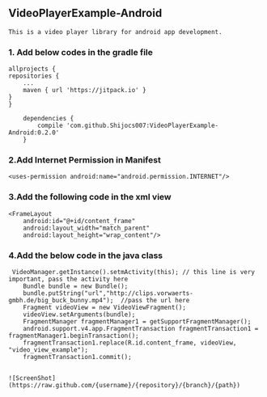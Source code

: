 ## VideoPlayerExample-Android
	This is a video player library for android app development.

###  1. Add below codes in the gradle file

	allprojects {
	repositories {
		...
		maven { url 'https://jitpack.io' }
	}
	}
	
		dependencies {
	        compile 'com.github.Shijocs007:VideoPlayerExample-Android:0.2.0'
		}


### 2.Add Internet Permission in Manifest

	<uses-permission android:name="android.permission.INTERNET"/>

###  3.Add the following code in the xml view

	<FrameLayout
        android:id="@+id/content_frame"
        android:layout_width="match_parent"
        android:layout_height="wrap_content"/>
 
 ###  4.Add the below code in the java class
 
 	 VideoManager.getInstance().setmActivity(this); // this line is very important, pass the activity here
        Bundle bundle = new Bundle();
        bundle.putString("url","http://clips.vorwaerts-gmbh.de/big_buck_bunny.mp4");  //pass the url here
        Fragment videoView = new VideoViewFragment();
        videoView.setArguments(bundle);
        FragmentManager fragmentManager1 = getSupportFragmentManager();
        android.support.v4.app.FragmentTransaction fragmentTransaction1 = fragmentManager1.beginTransaction();
        fragmentTransaction1.replace(R.id.content_frame, videoView, "video_view_example");
        fragmentTransaction1.commit();
	
	
	![ScreenShot](https://raw.github.com/{username}/{repository}/{branch}/{path})
 
 


